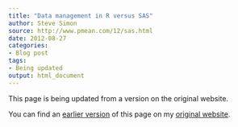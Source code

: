 ```yaml
---
title: "Data management in R versus SAS"
author: Steve Simon
source: http://www.pmean.com/12/sas.html
date: 2012-08-27
categories:
- Blog post
tags:
- Being updated
output: html_document
---
```


This page is being updated from a version on the original website.

<!---More--->

You can find an [earlier version][sim1] of this page on my [original website][sim2].

[sim1]: http://www.pmean.com/12/sas.html
[sim2]: http://www.pmean.com/original_site.html
